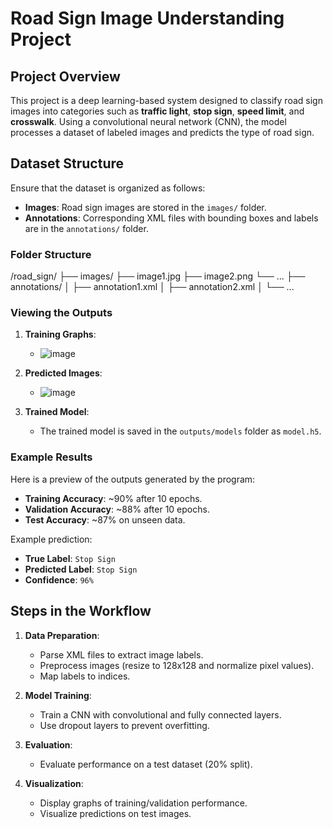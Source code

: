 # Road Sign Image Understanding Project

## Project Overview
This project is a deep learning-based system designed to classify road sign images into categories such as **traffic light**, **stop sign**, **speed limit**, and **crosswalk**. Using a convolutional neural network (CNN), the model processes a dataset of labeled images and predicts the type of road sign.

## Dataset Structure
Ensure that the dataset is organized as follows:

- **Images**: Road sign images are stored in the `images/` folder.
- **Annotations**: Corresponding XML files with bounding boxes and labels are in the `annotations/` folder.

### Folder Structure
/road_sign/
├── images/
├── image1.jpg
├── image2.png
└── ... 
├── annotations/ │
├── annotation1.xml │
├── annotation2.xml │
└── ...


### Viewing the Outputs
1. **Training Graphs**: 
   - ![image](https://github.com/user-attachments/assets/af4b7997-7074-4f67-b9a4-24eab15b68cb)


2. **Predicted Images**:
   - ![image](https://github.com/user-attachments/assets/605f5be6-97d7-4b61-9f36-35f016f73302)


3. **Trained Model**:
   - The trained model is saved in the `outputs/models` folder as `model.h5`.

### Example Results
Here is a preview of the outputs generated by the program:
- **Training Accuracy**: ~90% after 10 epochs.
- **Validation Accuracy**: ~88% after 10 epochs.
- **Test Accuracy**: ~87% on unseen data.

Example prediction:
- **True Label**: `Stop Sign`
- **Predicted Label**: `Stop Sign`
- **Confidence**: `96%`

## Steps in the Workflow
1. **Data Preparation**:
   - Parse XML files to extract image labels.
   - Preprocess images (resize to 128x128 and normalize pixel values).
   - Map labels to indices.

2. **Model Training**:
   - Train a CNN with convolutional and fully connected layers.
   - Use dropout layers to prevent overfitting.

3. **Evaluation**:
   - Evaluate performance on a test dataset (20% split).

4. **Visualization**:
   - Display graphs of training/validation performance.
   - Visualize predictions on test images.

